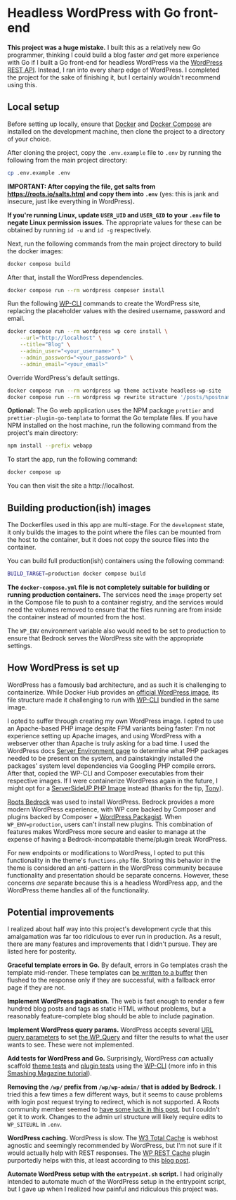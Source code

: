 # Headless WordPress with Go front-end

**This project was a huge mistake.** I built this as a relatively new Go programmer, thinking I could build a blog faster _and_ get more experience with Go if I built a Go front-end for headless WordPress via the [WordPress REST API](https://developer.wordpress.org/rest-api/). Instead, I ran into every sharp edge of WordPress. I completed the project for the sake of finishing it, but I certainly wouldn't recommend using this.

## Local setup

Before setting up locally, ensure that [Docker](https://www.docker.com/) and [Docker Compose](https://docs.docker.com/compose/install/) are installed on the development machine, then clone the project to a directory of your choice.

After cloning the project, copy the `.env.example` file to `.env` by running the following from the main project directory:

```sh
cp .env.example .env
```

**IMPORTANT: After copying the file, get salts from https://roots.io/salts.html and copy them into `.env`** (yes: this is jank and insecure, just like everything in WordPress)**.**

**If you're running Linux, update `USER_UID` and `USER_GID` to your `.env` file to negate Linux permission issues.** The appropriate values for these can be obtained by running `id -u` and `id -g` respectively.

Next, run the following commands from the main project directory to build the docker images:

```sh
docker compose build
```

After that, install the WordPress dependencies.

```sh
docker compose run --rm wordpress composer install
```

Run the following [WP-CLI](https://wp-cli.org/) commands to create the WordPress site, replacing the placeholder values with the desired username, password and email.

```sh
docker compose run --rm wordpress wp core install \
    --url="http://localhost" \
    --title="Blog" \
    --admin_user="<your_username>" \
    --admin_password="<your_password>" \
    --admin_email="<your_email>"
```

Override WordPress's default settings.

```sh
docker compose run --rm wordpress wp theme activate headless-wp-site
docker compose run --rm wordpress wp rewrite structure '/posts/%postname%/' --tag-base='tags'
```

**Optional:** The Go web application uses the NPM package `prettier` and `prettier-plugin-go-template` to format the Go template files. If you have NPM installed on the host machine, run the following command from the project's main directory:

```sh
npm install --prefix webapp
```

To start the app, run the following command:

```sh
docker compose up
```

You can then visit the site a http://localhost.

## Building production(ish) images

The Dockerfiles used in this app are multi-stage. For the `development` state, it only builds the images to the point where the files can be mounted from the host to the container, but it does not copy the source files into the container.

You can build full production(ish) containers using the following command:

```sh
BUILD_TARGET=production docker compose build
```

**The `docker-compose.yml` file is not completely suitable for building or running production containers.** The services need the `image` property set in the Compose file to push to a container registry, and the services would need the volumes removed to ensure that the files running are from inside the container instead of mounted from the host.

The `WP_ENV` environment variable also would need to be set to production to ensure that Bedrock serves the WordPress site with the appropriate settings.

## How WordPress is set up

WordPress has a famously bad architecture, and as such it is challenging to containerize. While Docker Hub provides an [official WordPress image](https://hub.docker.com/_/wordpress), its file structure made it challenging to run with [WP-CLI](https://wp-cli.org/) bundled in the same image.

I opted to suffer through creating my own WordPress image. I opted to use an Apache-based PHP image despite FPM variants being faster: I'm not experience setting up Apache images, and using WordPress with a webserver other than Apache is truly asking for a bad time. I used the WordPress docs [Server Environment page](https://make.wordpress.org/hosting/handbook/server-environment/) to determine what PHP packages needed to be present on the system, and painstakingly installed the packages' system level dependencies via Googling PHP compile errors. After that, copied the WP-CLI and Composer executables from their respective images. If I were containerize WordPress again in the future, I might opt for a [ServerSideUP PHP Image](https://serversideup.net/open-source/docker-php/) instead (thanks for the tip, [Tony](https://twitter.com/tonysmdev/status/1744003306576306208)).

[Roots Bedrock](https://roots.io/bedrock/) was used to install WordPress. Bedrock provides a more modern WordPress experience, with WP core backed by Composer and plugins backed by Composer + [WordPress Packagist](https://wpackagist.org/). When `WP_ENV=production`, users can't install new plugins. This combination of features makes WordPress more secure and easier to manage at the expense of having a Bedrock-incompatable theme/plugin break WordPress.

For new endpoints or modifications to WordPress, I opted to put this functionality in the theme's `functions.php` file. Storing this behavior in the theme is considered an anti-pattern in the WordPress community because functionality and presentation should be separate concerns. However, these concerns _are_ separate because this is a headless WordPress app, and the WordPress theme handles all of the functionality.

## Potential improvements

I realized about half way into this project's development cycle that this amalgamation was far too ridiculous to ever run in production. As a result, there are many features and improvements that I didn't pursue. They are listed here for posterity.

**Graceful template errors in Go.** By default, errors in Go templates crash the template mid-render. These templates can [be written to a buffer](https://medium.com/@leeprovoost/dealing-with-go-template-errors-at-runtime-1b429e8b854a) then flushed to the response only if they are successful, with a fallback error page if they are not.

**Implement WordPress pagination.** The web is fast enough to render a few hundred blog posts and tags as static HTML without problems, but a reasonably feature-complete blog should be able to include pagination.

**Implement WordPress query params.** WordPress accepts several [URL query parameters](https://codex.wordpress.org/WordPress_Query_Vars) to set [the WP_Query](https://developer.wordpress.org/reference/classes/wp_query/) and filter the results to what the user wants to see. These were not implemented.

**Add tests for WordPress and Go.** Surprisingly, WordPress _can_ actually scaffold [theme tests](https://developer.wordpress.org/cli/commands/scaffold/theme-tests/) and [plugin tests](https://developer.wordpress.org/cli/commands/scaffold/plugin-tests/) using the [WP-CLI](https://wp-cli.org/) (more info in this [Smashing Magazine tutorial](https://www.smashingmagazine.com/2017/12/automated-testing-wordpress-plugins-phpunit/)).

**Removing the `/wp/` prefix from `/wp/wp-admin/` that is added by Bedrock.** I tried this a few times a few different ways, but it seems to cause problems with login post request trying to redirect, which is not supported. A Roots community member seemed to [have some luck in this post](https://discourse.roots.io/t/recommended-subdomain-multisite-nginx-vhost-configuration-with-new-web-layout/1429/12?u=etc), but I couldn't get it to work. Changes to the admin url structure will likely require edits to `WP_SITEURL` in `.env`.

**WordPress caching.** WordPress is slow. The [W3 Total Cache](https://wordpress.org/plugins/w3-total-cache/) is webhost agnostic and seemingly recommended by WordPress, but I'm not sure if it would actually help with REST responses. The [WP REST Cache](https://wordpress.org/plugins/wp-rest-cache/) plugin purportedly helps with this, at least according to this [blog post](https://medium.com/@lodewijkm/our-headless-wordpress-journey-part-i-speeding-up-the-rest-api-aef76a898418).

**Automate WordPress setup with the `entrypoint.sh` script.** I had originally intended to automate much of the WordPress setup in the entrypoint script, but I gave up when I realized how painful and ridiculous this project was.
